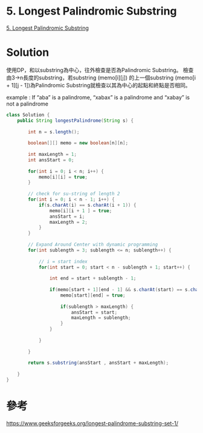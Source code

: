 # 5. Longest Palindromic Substring
[5. Longest Palindromic Substring](https://leetcode.com/problems/longest-palindromic-substring/)

# Solution
使用DP，和以substring為中心，往外檢查是否為Palindromic Substring。
檢查由3->n長度的substring，若substring (memo[i][j]) 的上一個substring (memo[i 
\+ 1][j - 1])為Palindromic Substring就檢查以其為中心的起點和終點是否相同。  

example : If “aba” is a palindrome,  “xabax” is a palindrome and  “xabay” is not a palindrome

```java
class Solution {
    public String longestPalindrome(String s) {
        
        int n = s.length();
        
        boolean[][] memo = new boolean[n][n];
        
        int maxLength = 1;
        int ansStart = 0;
        
        for(int i = 0; i < n; i++) {
            memo[i][i] = true;
        }
        
        // check for su-string of length 2
        for(int i = 0; i < n - 1; i++) {
            if(s.charAt(i) == s.charAt(i + 1)) {
                memo[i][i + 1 ] = true;
                ansStart = i;
                maxLength = 2;
            }
        }
        
        // Expand Around Center with dynamic programming
        for(int sublength = 3; sublength <= n; sublength++) {
            
            // i = start index
            for(int start = 0; start < n - sublength + 1; start++) {
                
                int end = start + sublength - 1;
                
                if(memo[start + 1][end - 1] && s.charAt(start) == s.charAt(end)) {
                    memo[start][end] = true;
                    
                    if(sublength > maxLength) {
                        ansStart = start;
                        maxLength = sublength;
                    }
                }
                
            }
            
        }
        
        return s.substring(ansStart , ansStart + maxLength);
        
    }
}
```

# 參考
https://www.geeksforgeeks.org/longest-palindrome-substring-set-1/
